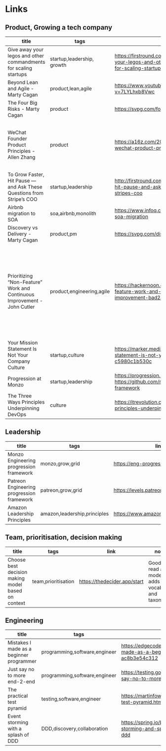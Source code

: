 # Links

## Product, Growing a tech company
|title | tags | link | notes  | star
| -----|------|------| ------ | ------
|Give away your legos and other commandments for scaling startups | startup,leadership, growth | https://firstround.com/review/give-away-your-legos-and-other-commandments-for-scaling-startups/ | Read all |⭐️⭐️|
| Beyond Lean and Agile - Marty Cagan | product,lean,agile | https://www.youtube.com/watch?v=7LYLhxb8Vwc | https://github.com/adrienDog/notes/blob/master/24012017-Marty_Cagan-Beyond_Lean_And_Agile.md |⭐️⭐️|
|The Four Big Risks - Marty Cagan| product | https://svpg.com/four-big-risks/ |value, usability, feasibility, business viability|⭐️⭐️|
|WeChat Founder Product Principles - Allen Zhang | product | https://a16z.com/2019/02/05/allen-zhang-wechat-product-principles/ | - 1: The Golden Principle: The user is your friend <br> - 2: Technology is for efficiency <br> - 3: KPIs are secondary (“data informed” versus a “data driven” approach, The best products, in Zhang’s opinion, not only have organic adoption but also require no explanation) <br> - 4: Decentralized ecosystem (“Our job is more to let the good services emerge, which is showing respect towards our users”) ||
|To Grow Faster, Hit Pause — and Ask These Questions from Stripe’s COO | startup,leadership | http://firstround.com/review/to-grow-faster-hit-pause-and-ask-these-questions-from-stripes-coo |||
| Airbnb migration to SOA | soa,airbnb,monolith | https://www.infoq.com/presentations/airbnb-soa-migration |||
| Discovery vs Delivery - Marty Cagan | product,pm | https://svpg.com/discovery-vs-delivery ||⭐️|
| Prioritizing “Non-Feature” Work and Continuous Improvement - John Cutler | product,engineering,agile | https://hackernoon.com/prioritizing-non-feature-work-and-continuous-improvement-bad2a612d860 | - *our instincts often make the problem worse AND more opaque.* <br> - *The key value in continuous improvement is addressing the value and value throughput parts of the equation. There is very real value in things like refactoring, restructuring, tooling, better customer research, more instrumentation, debt workdown, inviting customers into the design process, etc. It literally could be the MOST IMPORTANT thing you might be able to work on. This is why arbitrary % allocations or side-projects, or. “1 item per sprint” guidelines sort of miss the mark.* <br> - *Transparency is key, and transparency requires psychological safety and a deep desire to work across boundaries and silos. You’d can’t fix/talk about things you cannot sense. Speaking of sensing…* |⭐️|
|Your Mission Statement Is Not Your Company Culture | startup,culture | https://marker.medium.com/your-mission-statement-is-not-your-company-culture-c5980c1b530c |"Your culture is not the values you list on the wall. It’s not what you say at an all-hands. It’s not even what you believe. It’s what you do. What you do is who you are."|⭐️|
|Progression at Monzo | startup,leadership | https://progression.monzo.com https://github.com/monzo/progression-framework |Read more in depth|⭐️|
|The Three Ways Principles Underpinning DevOps| culture | https://itrevolution.com/the-three-ways-principles-underpinning-devops/ | Read all |⭐️|

## Leadership
|title | tags | link | notes  | star
| -----|------|------| ------ | ------
| Monzo Engineering progression framework | monzo,grow,grid | https://eng-progression.monzo.com |||
| Patreon Engineering progression framework | patreon,grow,grid | https://levels.patreon.com |||
| Amazon Leadership Principles | amazon,leadership,principles | https://www.amazon.jobs/en/principles ||⭐|


## Team, prioritisation, decision making
|title | tags | link | notes  | star
| -----|------|------| ------ | ------
| Choose best decision making model based on context  | team,prioritisation | https://thedecider.app/start |Good to read all the models, adds vocabulary and taxonomy||

## Engineering
|title | tags | link | notes  | star
| -----|------|------| ------ | ------
|Mistakes I made as a beginner programmer | programming,software,engineer | https://edgecoders.com/the-mistakes-i-made-as-a-beginner-programmer-ac8b3e54c312 |**Read it all**| ⭐️|
|Just say no to more end-2-end | programming,software,engineer | https://testing.googleblog.com/2015/04/just-say-no-to-more-end-to-end-tests.html ||⭐️|
|The practical test pyramid | testing,software,engineer | https://martinfowler.com/articles/practical-test-pyramid.html | |⭐️|
| Event storming with a splash of DDD | DDD,discovery,collaboration | https://spring.io/blog/2018/04/11/event-storming-and-spring-with-a-splash-of-ddd | **Read it all** | ⭐️ |
